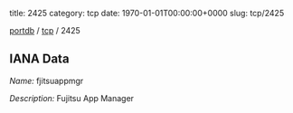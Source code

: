 title: 2425
category: tcp
date: 1970-01-01T00:00:00+0000
slug: tcp/2425

[portdb](/) / [tcp](/category/tcp.html) / 2425


## IANA Data

_Name:_ fjitsuappmgr

_Description:_ Fujitsu App Manager

